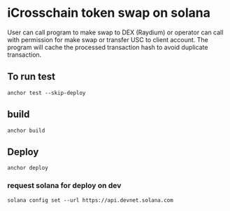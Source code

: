 # iCrosschain token swap on solana

User can call program to make swap to DEX (Raydium) or operator can call with permission for make swap or transfer USC to client account.
The program will cache the processed transaction hash to avoid duplicate transaction.

## To run test
```anchor test --skip-deploy```

## build
```anchor build```

## Deploy

```anchor deploy```

### request solana for deploy on dev

```solana config set --url https://api.devnet.solana.com```


